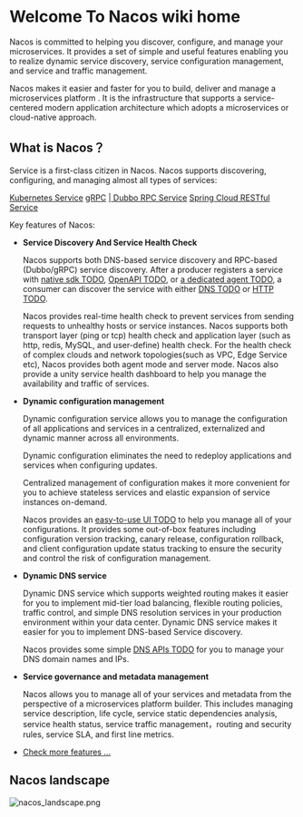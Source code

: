 # Welcome To Nacos wiki home

Nacos is committed to helping you discover, configure, and manage your microservices. It provides a set of simple and useful features enabling you to realize dynamic service discovery, service configuration management, and service and traffic management. 

Nacos makes it easier and faster for you to build, deliver and manage a microservices platform . It is the infrastructure that supports a service-centered modern application architecture which adopts a microservices or cloud-native approach.

## What is Nacos？

Service is a first-class citizen in Nacos. Nacos supports discovering, configuring, and managing almost all types of services:

[Kubernetes Service](https://kubernetes.io/docs/concepts/services-networking/service/)
[gRPC](https://grpc.io/docs/guides/concepts.html#service-definition)
[ | Dubbo RPC Service](https://dubbo.incubator.apache.org/#/?lang=en-us)
[Spring Cloud RESTful Service](https://spring.io/understanding/REST)

Key features of Nacos:

* **Service Discovery And Service Health Check**

    Nacos supports both DNS-based service discovery and RPC-based (Dubbo/gRPC) service discovery. After a producer registers a service with [native sdk TODO](xx), [OpenAPI TODO](xx), or [a dedicated agent TODO](xx), a consumer can discover the service with either [DNS TODO](xx) or [HTTP TODO](xx).
    
    Nacos provides real-time health check to prevent services from sending requests to unhealthy hosts or service instances. Nacos supports both transport layer (ping or tcp) health check and application layer (such as http, redis, MySQL, and user-define) health check. For the health check of complex clouds and network topologies(such as VPC, Edge Service etc), Nacos provides both agent mode and server mode. Nacos also provide a unity service health dashboard to help you manage the availability and traffic of services.    
    
* **Dynamic configuration management**

    Dynamic configuration service allows you to manage the configuration of all applications and services in a centralized, externalized and dynamic manner across all environments.

    Dynamic configuration eliminates the need to redeploy applications and services when configuring updates.

    Centralized management of configuration makes it more convenient for you to achieve stateless services and elastic expansion of service instances on-demand.

    Nacos provides an [easy-to-use UI TODO](xx) to help you manage all of your configurations. It provides some out-of-box features including  configuration version tracking, canary release, configuration rollback, and client configuration update status tracking to ensure the security and control the risk of configuration management. 

* **Dynamic DNS service**

    Dynamic DNS service which supports weighted routing makes it easier for you to implement mid-tier load balancing, flexible routing policies, traffic control, and simple DNS resolution services in your production environment within your data center. Dynamic DNS service makes it easier for you to implement DNS-based Service discovery. 

    Nacos provides some simple [DNS APIs TODO](xx) for you to manage your DNS domain names and IPs.

* **Service governance and metadata management**

    Nacos allows you to manage all of your services and metadata from the perspective of a microservices platform builder. This includes managing service description, life cycle, service static dependencies analysis, service health status, service traffic management，routing and security rules, service SLA, and first line metrics.

* [Check more features ...](xx)

## Nacos landscape

![nacos_landscape.png](https://cdn.yuque.com/lark/0/2018/png/15914/1530514380550-31251a79-02bb-4155-bc4f-5a9f436551a2.png) 